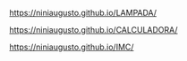 https://niniaugusto.github.io/LAMPADA/

https://niniaugusto.github.io/CALCULADORA/

https://niniaugusto.github.io/IMC/
